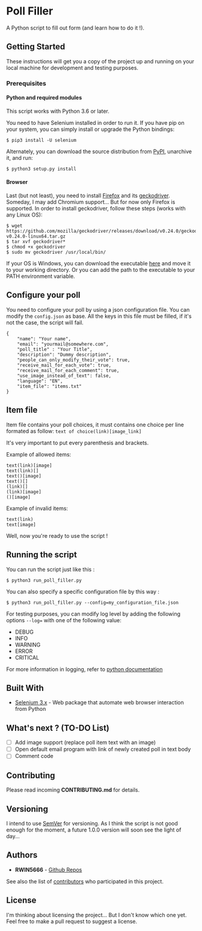# Poll Filler
A Python script to fill out form (and learn how to do it !).

## Getting Started

These instructions will get you a copy of the project up and running on your local machine for development and testing purposes. 

### Prerequisites

#### Python and required modules

This script works with Python 3.6 or later. 

You need to have Selenium installed in order to run it. If you have pip on your system, you can simply install or upgrade the Python bindings:
```
$ pip3 install -U selenium
```

Alternately, you can download the source distribution from [PyPI](https://pypi.org/project/selenium/#files), unarchive it, and run:
```
$ python3 setup.py install
```

#### Browser

Last (but not least), you need to install [Firefox](https://www.mozilla.org/en-US/firefox/new/) and its [geckodriver](https://github.com/mozilla/geckodriver/releases). Someday, I may add Chromium support... But for now only Firefox is supported. In order to install geckodriver, follow these steps (works with any Linux OS):
```
$ wget https://github.com/mozilla/geckodriver/releases/download/v0.24.0/geckodriver-v0.24.0-linux64.tar.gz 
$ tar xvf geckodriver*
$ chmod +x geckodriver
$ sudo mv geckodriver /usr/local/bin/
```

If your OS is Windows, you can download the executable [here](https://github.com/mozilla/geckodriver/releases) and move it to your working directory. Or you can add the path to the executable to your PATH environment variable. 

## Configure your poll

You need to configure your poll by using a json configuration file. You can modify the `config.json` as base. All the keys in this file must be filled, if it's not the case, the script will fail.

```
{
    "name": "Your name",
    "email": "yourmail@somewhere.com",
    "poll_title" : "Your Title",
    "description": "Dummy description",
    "people_can_only_modify_their_vote": true,
    "receive_mail_for_each_vote": true,
    "receive_mail_for_each_comment": true,
    "use_image_instead_of_text": false,
    "language": "EN",
    "item_file": "items.txt"
}
```

## Item file

Item file contains your poll choices, it must contains one choice per line formated as follow:
```text of choice(link)[image_link]```

It's very important to put every parenthesis and brackets.

Example of allowed items:

```
text(link)[image]
text(link)[]
text()[image]
text()[]
(link)[]
(link)[image]
()[image]
```

Example of invalid items:

```
text(link)
text[image]

```

Well, now you're ready to use the script !

## Running the script

You can run the script just like this : 
```
$ python3 run_poll_filler.py
```

You can also specify a specific configuration file by this way :
````
$ python3 run_poll_filler.py --config=my_configuration_file.json
````

For testing purposes, you can modify log level by adding the following options `--log=` with one of the following value:

 - DEBUG
 - INFO
 - WARNING
 - ERROR
 - CRITICAL

 For more information in logging, refer to [python documentation](https://docs.python.org/fr/3/howto/logging.html)

## Built With

* [Selenium 3.x](https://seleniumhq.github.io/selenium/docs/api/py/index.html) - Web package that automate web browser interaction from Python

## What's next ? (TO-DO List)

- [ ] Add image support (replace poll item text with an image)
- [ ] Open default email program with link of newly created poll in text body
- [ ] Comment code 

## Contributing

Please read incoming **CONTRIBUTING.md** for details.

## Versioning

I intend to use [SemVer](http://semver.org/) for versioning. As I think the script is not good enough for the moment, a future 1.0.0 version will soon see the light of day...

## Authors

* **RWIN5666** - [Github Repos](https://github.com/RWIN5666)

See also the list of [contributors](https://github.com/RWIN5666/Poll-Filler/graphs/contributors) who participated in this project.

## License

I'm thinking about licensing the project... But I don't know which one yet. Feel free to make a pull request to suggest a license. 